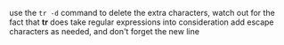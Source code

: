 use the `tr -d` command to delete the extra characters, watch out for the fact that __tr__ does take regular expressions into consideration 
add escape characters as needed, and don't forget the new line
